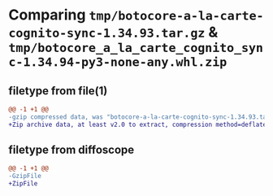 # Comparing `tmp/botocore-a-la-carte-cognito-sync-1.34.93.tar.gz` & `tmp/botocore_a_la_carte_cognito_sync-1.34.94-py3-none-any.whl.zip`

## filetype from file(1)

```diff
@@ -1 +1 @@
-gzip compressed data, was "botocore-a-la-carte-cognito-sync-1.34.93.tar", last modified: Sat Apr 27 01:00:42 2024, max compression
+Zip archive data, at least v2.0 to extract, compression method=deflate
```

## filetype from diffoscope

```diff
@@ -1 +1 @@
-GzipFile
+ZipFile
```

